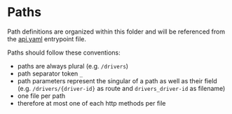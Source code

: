 # Paths

Path definitions are organized within this folder and will be referenced from the [api.yaml](../api.yaml) entrypoint file.

Paths should follow these conventions:

* paths are always plural (e.g. `/drivers`)
* path separator token `_`
* path parameters represent the singular of a path as well as their field (e.g. `/drivers/{driver-id}` as route and `drivers_driver-id` as filename)
* one file per path
* therefore at most one of each http methods per file
